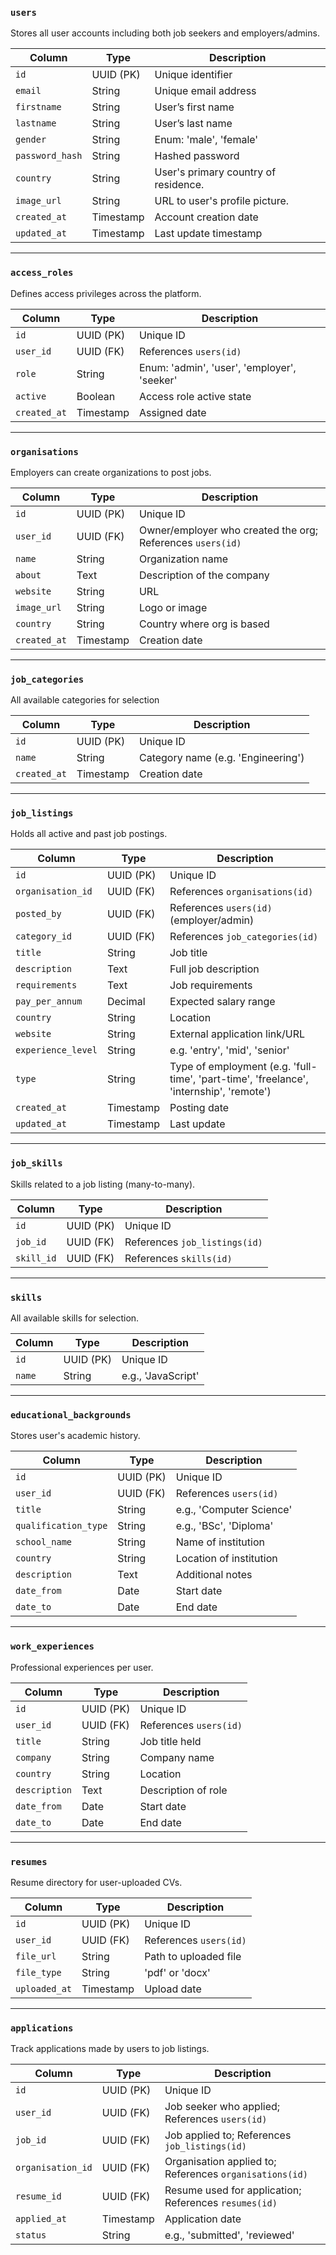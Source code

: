 ### `users`

Stores all user accounts including both job seekers and employers/admins.

| Column          | Type      | Description                          |
| --------------- | --------- | ------------------------------------ |
| `id`            | UUID (PK) | Unique identifier                    |
| `email`         | String    | Unique email address                 |
| `firstname`     | String    | User’s first name                    |
| `lastname`      | String    | User’s last name                     |
| `gender`        | String    | Enum: 'male', 'female'               |
| `password_hash` | String    | Hashed password                      |
| `country`       | String    | User's primary country of residence. |
| `image_url`     | String    | URL to user's profile picture.       |
| `created_at`    | Timestamp | Account creation date                |
| `updated_at`    | Timestamp | Last update timestamp                |

---

### `access_roles`

Defines access privileges across the platform.

| Column       | Type      | Description                                 |
| ------------ | --------- | ------------------------------------------- |
| `id`         | UUID (PK) | Unique ID                                   |
| `user_id`    | UUID (FK) | References `users(id)`                      |
| `role`       | String    | Enum: 'admin', 'user', 'employer', 'seeker' |
| `active`     | Boolean   | Access role active state                    |
| `created_at` | Timestamp | Assigned date                               |

---

### `organisations`

Employers can create organizations to post jobs.

| Column       | Type      | Description                                                |
| ------------ | --------- | ---------------------------------------------------------- |
| `id`         | UUID (PK) | Unique ID                                                  |
| `user_id`    | UUID (FK) | Owner/employer who created the org; References `users(id)` |
| `name`       | String    | Organization name                                          |
| `about`      | Text      | Description of the company                                 |
| `website`    | String    | URL                                                        |
| `image_url`  | String    | Logo or image                                              |
| `country`    | String    | Country where org is based                                 |
| `created_at` | Timestamp | Creation date                                              |

---

### `job_categories`

All available categories for selection

| Column       | Type      | Description                        |
| ------------ | --------- | ---------------------------------- |
| `id`         | UUID (PK) | Unique ID                          |
| `name`       | String    | Category name (e.g. 'Engineering') |
| `created_at` | Timestamp | Creation date                      |

---

### `job_listings`

Holds all active and past job postings.

| Column             | Type      | Description                                                                             |
| ------------------ | --------- | --------------------------------------------------------------------------------------- |
| `id`               | UUID (PK) | Unique ID                                                                               |
| `organisation_id`  | UUID (FK) | References `organisations(id)`                                                          |
| `posted_by`        | UUID (FK) | References `users(id)` (employer/admin)                                                 |
| `category_id`      | UUID (FK) | References `job_categories(id)`                                                         |
| `title`            | String    | Job title                                                                               |
| `description`      | Text      | Full job description                                                                    |
| `requirements`     | Text      | Job requirements                                                                        |
| `pay_per_annum`    | Decimal   | Expected salary range                                                                   |
| `country`          | String    | Location                                                                                |
| `website`          | String    | External application link/URL                                                           |
| `experience_level` | String    | e.g. 'entry', 'mid', 'senior'                                                           |
| `type`             | String    | Type of employment (e.g. 'full-time', 'part-time', 'freelance', 'internship', 'remote') |
| `created_at`       | Timestamp | Posting date                                                                            |
| `updated_at`       | Timestamp | Last update                                                                             |

---

### `job_skills`

Skills related to a job listing (many-to-many).

| Column     | Type      | Description                   |
| ---------- | --------- | ----------------------------- |
| `id`       | UUID (PK) | Unique ID                     |
| `job_id`   | UUID (FK) | References `job_listings(id)` |
| `skill_id` | UUID (FK) | References `skills(id)`       |

---

### `skills`

All available skills for selection.

| Column | Type      | Description        |
| ------ | --------- | ------------------ |
| `id`   | UUID (PK) | Unique ID          |
| `name` | String    | e.g., 'JavaScript' |

---

### `educational_backgrounds`

Stores user's academic history.

| Column               | Type      | Description              |
| -------------------- | --------- | ------------------------ |
| `id`                 | UUID (PK) | Unique ID                |
| `user_id`            | UUID (FK) | References `users(id)`   |
| `title`              | String    | e.g., 'Computer Science' |
| `qualification_type` | String    | e.g., 'BSc', 'Diploma'   |
| `school_name`        | String    | Name of institution      |
| `country`            | String    | Location of institution  |
| `description`        | Text      | Additional notes         |
| `date_from`          | Date      | Start date               |
| `date_to`            | Date      | End date                 |

---

### `work_experiences`

Professional experiences per user.

| Column        | Type      | Description            |
| ------------- | --------- | ---------------------- |
| `id`          | UUID (PK) | Unique ID              |
| `user_id`     | UUID (FK) | References `users(id)` |
| `title`       | String    | Job title held         |
| `company`     | String    | Company name           |
| `country`     | String    | Location               |
| `description` | Text      | Description of role    |
| `date_from`   | Date      | Start date             |
| `date_to`     | Date      | End date               |

---

### `resumes`

Resume directory for user-uploaded CVs.

| Column        | Type      | Description            |
| ------------- | --------- | ---------------------- |
| `id`          | UUID (PK) | Unique ID              |
| `user_id`     | UUID (FK) | References `users(id)` |
| `file_url`    | String    | Path to uploaded file  |
| `file_type`   | String    | 'pdf' or 'docx'        |
| `uploaded_at` | Timestamp | Upload date            |

---

### `applications`

Track applications made by users to job listings.

| Column            | Type      | Description                                             |
| ----------------- | --------- | ------------------------------------------------------- |
| `id`              | UUID (PK) | Unique ID                                               |
| `user_id`         | UUID (FK) | Job seeker who applied; References `users(id)`          |
| `job_id`          | UUID (FK) | Job applied to; References `job_listings(id)`           |
| `organisation_id` | UUID (FK) | Organisation applied to; References `organisations(id)` |
| `resume_id`       | UUID (FK) | Resume used for application; References `resumes(id)`   |
| `applied_at`      | Timestamp | Application date                                        |
| `status`          | String    | e.g., 'submitted', 'reviewed'                           |
